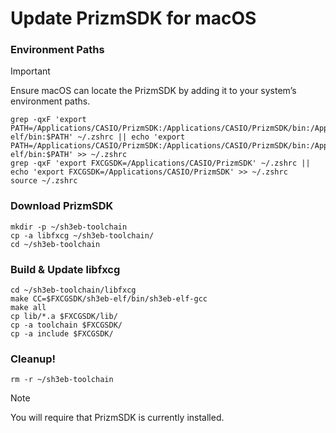 # Update PrizmSDK for macOS

### Environment Paths
>[!IMPORTANT]
> Ensure macOS can locate the PrizmSDK by adding it to your system’s environment paths.

```export FXCGSDK=/Applications/CASIO/PrizmSDK
grep -qxF 'export PATH=/Applications/CASIO/PrizmSDK:/Applications/CASIO/PrizmSDK/bin:/Applications/CASIO/PrizmSDK/sh3eb-elf/bin:$PATH' ~/.zshrc || echo 'export PATH=/Applications/CASIO/PrizmSDK:/Applications/CASIO/PrizmSDK/bin:/Applications/CASIO/PrizmSDK/sh3eb-elf/bin:$PATH' >> ~/.zshrc
grep -qxF 'export FXCGSDK=/Applications/CASIO/PrizmSDK' ~/.zshrc || echo 'export FXCGSDK=/Applications/CASIO/PrizmSDK' >> ~/.zshrc
source ~/.zshrc
```

### Download PrizmSDK
```
mkdir -p ~/sh3eb-toolchain
cp -a libfxcg ~/sh3eb-toolchain/
cd ~/sh3eb-toolchain
```

### Build & Update libfxcg
```
cd ~/sh3eb-toolchain/libfxcg
make CC=$FXCGSDK/sh3eb-elf/bin/sh3eb-elf-gcc
make all
cp lib/*.a $FXCGSDK/lib/
cp -a toolchain $FXCGSDK/
cp -a include $FXCGSDK/
```
### Cleanup!
```
rm -r ~/sh3eb-toolchain
```

>[!NOTE]
You will require that PrizmSDK is currently installed.

